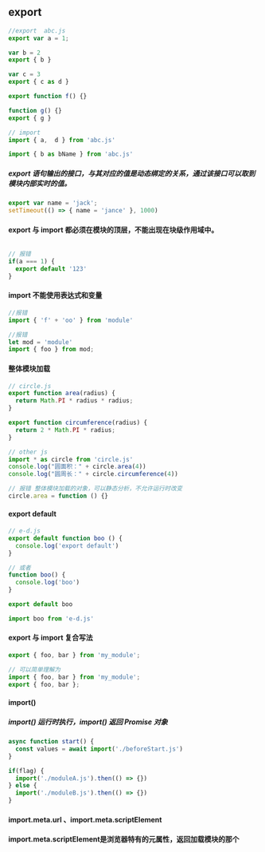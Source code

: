 ## export 

```js
//export  abc.js
export var a = 1;

var b = 2
export { b }

var c = 3
export { c as d }

export function f() {}

function g() {}
export { g }

// import 
import { a,  d } from 'abc.js'

import { b as bName } from 'abc.js'

```
##### export 语句输出的接口，与其对应的值是动态绑定的关系，通过该接口可以取到模块内部实时的值。

```js
export var name = 'jack';
setTimeout(() => { name = 'jance' }, 1000)

```

#### export 与 import 都必须在模块的顶层，不能出现在块级作用域中。

```js

// 报错
if(a === 1) {
  export default '123'
}

```

#### import 不能使用表达式和变量

```js
//报错
import { 'f' + 'oo' } from 'module'

//报错
let mod = 'module'
import { foo } from mod;

```

#### 整体模块加载

```js
// circle.js
export function area(radius) {
  return Math.PI * radius * radius;
}

export function circumference(radius) {
  return 2 * Math.PI * radius;
}

// other js
import * as circle from 'circle.js'
console.log("圆面积：" + circle.area(4))
console.log("圆周长：" + circle.circumference(4))

// 报错 整体模块加载的对象，可以静态分析，不允许运行时改变
circle.area = function () {}

```

#### export default 

```js
// e-d.js
export default function boo () {
  console.log('export default')
}

// 或者
function boo() {
  console.log('boo')
}

export default boo

import boo from 'e-d.js'

```

#### export 与 import 复合写法
```js
export { foo, bar } from 'my_module';

// 可以简单理解为
import { foo, bar } from 'my_module';
export { foo, bar };
```

#### import()

##### import() 运行时执行，import() 返回 Promise 对象

```js
async function start() {
  const values = await import('./beforeStart.js')
}

if(flag) {
  import('./moduleA.js').then(() => {})
} else {
  import('./moduleB.js').then(() => {})
}

```

#### import.meta.url 、import.meta.scriptElement
#### import.meta.scriptElement是浏览器特有的元属性，返回加载模块的那个<script>元素，相当于document.currentScript属性。

```js 
console.log(import.meta.url) // 返回本地路径，比如 file:///home/my/foo.js

// HTML 代码为
// <script type="module" src="my-module.js" data-foo="abc"></script>

// my-module.js 内部执行下面的代码
import.meta.scriptElement.dataset.foo
// "abc"

```





